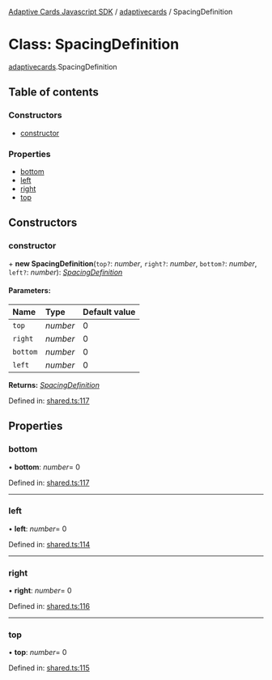 [Adaptive Cards Javascript SDK](../README.md) / [adaptivecards](../modules/adaptivecards.md) / SpacingDefinition

# Class: SpacingDefinition

[adaptivecards](../modules/adaptivecards.md).SpacingDefinition

## Table of contents

### Constructors

- [constructor](adaptivecards.spacingdefinition.md#constructor)

### Properties

- [bottom](adaptivecards.spacingdefinition.md#bottom)
- [left](adaptivecards.spacingdefinition.md#left)
- [right](adaptivecards.spacingdefinition.md#right)
- [top](adaptivecards.spacingdefinition.md#top)

## Constructors

### constructor

\+ **new SpacingDefinition**(`top?`: *number*, `right?`: *number*, `bottom?`: *number*, `left?`: *number*): [*SpacingDefinition*](shared.spacingdefinition.md)

#### Parameters:

Name | Type | Default value |
:------ | :------ | :------ |
`top` | *number* | 0 |
`right` | *number* | 0 |
`bottom` | *number* | 0 |
`left` | *number* | 0 |

**Returns:** [*SpacingDefinition*](shared.spacingdefinition.md)

Defined in: [shared.ts:117](https://github.com/microsoft/AdaptiveCards/blob/0938a1f10/source/nodejs/adaptivecards/src/shared.ts#L117)

## Properties

### bottom

• **bottom**: *number*= 0

Defined in: [shared.ts:117](https://github.com/microsoft/AdaptiveCards/blob/0938a1f10/source/nodejs/adaptivecards/src/shared.ts#L117)

___

### left

• **left**: *number*= 0

Defined in: [shared.ts:114](https://github.com/microsoft/AdaptiveCards/blob/0938a1f10/source/nodejs/adaptivecards/src/shared.ts#L114)

___

### right

• **right**: *number*= 0

Defined in: [shared.ts:116](https://github.com/microsoft/AdaptiveCards/blob/0938a1f10/source/nodejs/adaptivecards/src/shared.ts#L116)

___

### top

• **top**: *number*= 0

Defined in: [shared.ts:115](https://github.com/microsoft/AdaptiveCards/blob/0938a1f10/source/nodejs/adaptivecards/src/shared.ts#L115)

